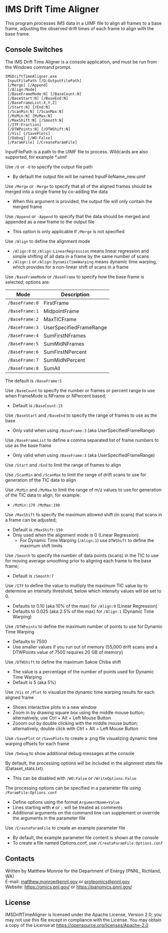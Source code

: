 # IMS Drift Time Aligner

This program processes IMS data in a UIMF file to align all frames to a base frame, 
adjusting the observed drift times of each frame to align with the base frame.

## Console Switches

The IMS Drift Time Aligner is a console application, and must be run from the Windows command prompt.

```
IMSDriftTimeAligner.exe
 InputFilePath [/O:OutputFilePath] 
 [/Merge] [/Append]
 [/Align:Mode]
 [/BaseFrameMode:N] [/BaseCount:N] 
 [/BaseStart:N] [/BaseEnd:N]
 [/BaseFrameList:X,Y,Z]
 [/Start:N] [/End:N] 
 [/ScanMin:N] [/ScanMax:N]
 [/MzMin:N] [MzMax:N]
 [/MaxShift:N] [/Smooth:N]
 [/ITF:Fraction]
 [/DTWPoints:N] [/DTWShift:N]
 [/Vis] [/SavePlots]
 [/Debug] [/WO:False]
 [/ParamFile] [/CreateParamFile]
```

InputFilePath is a path to the UIMF file to process. Wildcards are also supported, for example *.uimf

Use `/O` or `-O` to specify the output file path
* By default the output file will be named InputFileName_new.uimf

Use `/Merge` or `-Merge` to specify that all of the aligned frames should be merged into a single frame by co-adding the data
* When this argument is provided, the output file will only contain the merged frame

Use `/Append` or `-Append` to specify that the data should be merged and appended as a new frame to the output file
* This option is only applicable if `/Merge` is not specified

Use `/Align` to define the alignment mode
* `/Align:0` or `/Align:LinearRegression` means linear regression and simple shifting of all data in a frame by the same number of scans
* `/Align:1` or `/Align:DynamicTimeWarping` means dynamic time warping, which provides for a non-linear shift of scans in a frame

Use `/BaseFrameMode` or `/BaseFrame` to specify how the base frame is selected; options are:

| Mode            | Description             |
|-----------------|-------------------------|
|  `/BaseFrame:0` |FirstFrame               |
|  `/BaseFrame:1` |MidpointFrame            |
|  `/BaseFrame:2` |MaxTICFrame              |
|  `/BaseFrame:3` |UserSpecifiedFrameRange  |
|  `/BaseFrame:4` |SumFirstNFrames          |
|  `/BaseFrame:5` |SumMidNFrames            |
|  `/BaseFrame:6` |SumFirstNPercent         |
|  `/BaseFrame:7` |SumMidNPercent           |
|  `/BaseFrame:8` |SumAll                   |

The default is `/BaseFrame:5`

Use `/BaseCount` to specify the number or frames or percent range to use when FrameMode is NFrame or NPercent based;
* Default is `/BaseCount:15`

Use `/BaseStart` and `/BaseEnd` to specify the range of frames to use as the base
* Only valid when using `/BaseFrame:3` (aka UserSpecifiedFrameRange)

Use `/BaseFrameList` to define a comma separated list of frame numbers to use as the base frame
* Only valid when using `/BaseFrame:3` (aka UserSpecifiedFrameRange)

Use `/Start` and `/End` to limit the range of frames to align

Use `/ScanMin` and `/ScanMax` to limit the range of drift scans to use for generation of the TIC data to align

Use `/MzMin` and `/MzMax` to limit the range of m/z values to use for generation of the TIC data to align, for example:
* `/MzMin:170 /MzMax:190`

Use `/MaxShift` to specify the maximum allowed shift (in scans) that scans in a frame can be adjusted;
* Default is `/MaxShift:150`
* Only used when the alignment mode is 0 (Linear Regression). 
  * For Dynamic Time Warping (`/Align:1`) use `DTWShift` to define the maximum shift limits

Use `/Smooth` to specify the number of data points (scans) in the TIC to use for moving average smoothing 
prior to aligning each frame to the base frame;
* Default is `/Smooth:7`
 
Use `/ITF` to define the value to multiply the maximum TIC value by to determine an intensity threshold, 
below which intensity values will be set to 0.
* Defaults to 0.10  (aka 10% of the max) for `/Align:0`  (Linear Regression)
* Defaults to 0.025 (aka 2.5% of the max) for `/Align:1` (Dynamic Time Warping)

Use `/DTWPoints` to define the maximum number of points to use for Dynamic Time Warping
* Defaults to 7500
* Use smaller values if you run out of memory (55,000 drift scans and a DTWPoints value of 7500 requires 20 GB of memory)

Use `/DTWShift` to define the maximum Sakoe Chiba shift
* The value is a percentage of the number of points used for Dynamic Time Warping
* Default is 5 (aka 5%)

Use `/Vis` or `/Plot` to visualize the dynamic time warping results for each aligned frame
* Shows interactive plots in a new window
* Zoom in by drawing square box using the middle mouse button; alternatively, use Ctrl + Alt + Left Mouse Button
* Zooom out by double clicking with the middle mouse button; alternatively, double click with Ctrl + Alt + Left Mouse Button

Use `/SavePlot` or `/SavePlots` to create a .png file visualizing dynamic time warping offsets for each frame

Use `/Debug` to show additional debug messages at the console

By default, the processing options will be included in the alignment stats file (Dataset_stats.txt).
* This can be disabled with `/WO:False` or `/WriteOptions:False`

The processing options can be specified in a parameter file using `/ParamFile:Options.conf`
* Define options using the format `ArgumentName=Value`
* Lines starting with `#` or `;` will be treated as comments
* Additional arguments on the command line can supplement or override the arguments in the parameter file

Use `/CreateParamFile` to create an example parameter file
* By default, the example parameter file content is shown at the console
* To create a file named Options.conf, use `/CreataParamFile:Options.conf`

## Contacts

Written by Matthew Monroe for the Department of Energy (PNNL, Richland, WA) \
E-mail: matthew.monroe@pnnl.gov or proteomics@pnnl.gov \
Website: https://omics.pnl.gov/ or https://panomics.pnnl.gov/

## License

IMSDriftTimeAligner is licensed under the Apache License, Version 2.0; you may not use this 
file except in compliance with the License.  You may obtain a copy of the 
License at https://opensource.org/licenses/Apache-2.0
